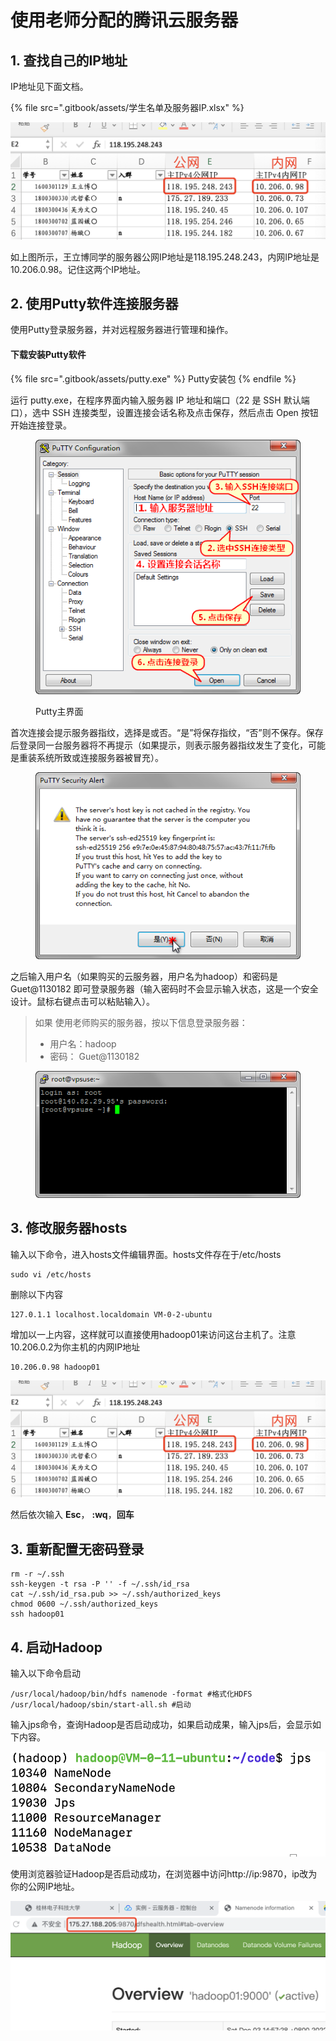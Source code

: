 # 使用老师分配的腾讯云服务器

## 1. 查找自己的IP地址

IP地址见下面文档。

{% file src=".gitbook/assets/学生名单及服务器IP.xlsx" %}

![](<.gitbook/assets/image (1).png>)

如上图所示，王立博同学的服务器公网IP地址是118.195.248.243，内网IP地址是10.206.0.98。记住这两个IP地址。

## 2. 使用Putty软件连接服务器

使用Putty登录服务器，并对远程服务器进行管理和操作。

#### 下载安装Putty软件

{% file src=".gitbook/assets/putty.exe" %}
Putty安装包
{% endfile %}

运行 putty.exe，在程序界面内输入服务器 IP 地址和端口（22 是 SSH 默认端口），选中 SSH 连接类型，设置连接会话名称及点击保存，然后点击 Open 按钮开始连接登录。

<figure><img src=".gitbook/assets/759453120ed0afb413917294283a526a.png" alt=""><figcaption><p>Putty主界面</p></figcaption></figure>

首次连接会提示服务器指纹，选择是或否。“是”将保存指纹，“否”则不保存。保存后登录同一台服务器将不再提示（如果提示，则表示服务器指纹发生了变化，可能是重装系统所致或连接服务器被冒充）。

<figure><img src=".gitbook/assets/0c744299e188e905104154eb23421cbc.png" alt=""><figcaption></figcaption></figure>

之后输入用户名（如果购买的云服务器，用户名为hadoop）和密码是Guet@1130182 即可登录服务器（输入密码时不会显示输入状态，这是一个安全设计。鼠标右键点击可以粘贴输入）。

> 如果 使用老师购买的服务器，按以下信息登录服务器：
>
> * 用户名：hadoop
> * 密码： Guet@1130182

<figure><img src=".gitbook/assets/d110760f8731eb7b842042f37a51f2ec.png" alt=""><figcaption></figcaption></figure>

## 3. 修改服务器hosts

输入以下命令，进入hosts文件编辑界面。hosts文件存在于/etc/hosts

```
sudo vi /etc/hosts
```

删除以下内容

```
127.0.1.1 localhost.localdomain VM-0-2-ubuntu
```

增加以一上内容，这样就可以直接使用hadoop01来访问这台主机了。注意10.206.0.2为你主机的内网IP地址

```
10.206.0.98 hadoop01
```

![](<.gitbook/assets/image (1).png>)

然后依次输入 **Esc**， **:wq**，**回车**

## 3. 重新配置无密码登录

```
rm -r ~/.ssh
ssh-keygen -t rsa -P '' -f ~/.ssh/id_rsa
cat ~/.ssh/id_rsa.pub >> ~/.ssh/authorized_keys
chmod 0600 ~/.ssh/authorized_keys
ssh hadoop01
```

## 4. 启动Hadoop

输入以下命令启动

```
/usr/local/hadoop/bin/hdfs namenode -format #格式化HDFS
/usr/local/hadoop/sbin/start-all.sh #启动
```

输入jps命令，查询Hadoop是否启动成功，如果启动成果，输入jps后，会显示如下内容。

![](.gitbook/assets/image.png)

使用浏览器验证Hadoop是否启动成功，在浏览器中访问http://ip:9870，ip改为你的公网IP地址。

![](<.gitbook/assets/image (2).png>)

